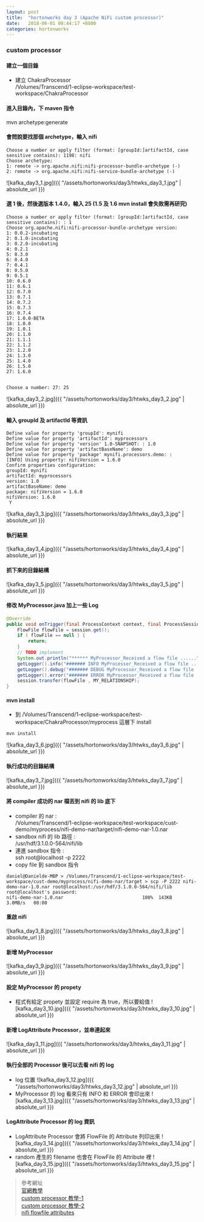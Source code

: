 ```yaml
---
layout: post
title:  "hortonworks day 3 (Apache NiFi custom processor)"
date:   2018-06-01 08:44:17 +0800
categories: hortonworks
---
```


### custom processor

#### 建立一個目錄
* 建立 ChakraProcessor  
/Volumes/Transcend/1-eclipse-workspace/test-workspace/ChakraProcessor

#### 進入目錄內，下 maven 指令
mvn archetype:generate

#### 會問說要找那個 archetype，輸入 nifi
```console
Choose a number or apply filter (format: [groupId:]artifactId, case sensitive contains): 1198: nifi
Choose archetype:
1: remote -> org.apache.nifi:nifi-processor-bundle-archetype (-)
2: remote -> org.apache.nifi:nifi-service-bundle-archetype (-)
```
![kafka_day3_1.jpg]({{ "/assets/hortonworks/day3/htwks_day3_1.jpg" | absolute_url }})

#### 選 1 後，然後選版本 1.4.0，輸入 25 (1.5 及 1.6 mvn install 會失敗需再研究)

```console
Choose a number or apply filter (format: [groupId:]artifactId, case sensitive contains): : 1
Choose org.apache.nifi:nifi-processor-bundle-archetype version:
1: 0.0.2-incubating
2: 0.1.0-incubating
3: 0.2.0-incubating
4: 0.2.1
5: 0.3.0
6: 0.4.0
7: 0.4.1
8: 0.5.0
9: 0.5.1
10: 0.6.0
11: 0.6.1
12: 0.7.0
13: 0.7.1
14: 0.7.2
15: 0.7.3
16: 0.7.4
17: 1.0.0-BETA
18: 1.0.0
19: 1.0.1
20: 1.1.0
21: 1.1.1
22: 1.1.2
23: 1.2.0
24: 1.3.0
25: 1.4.0
26: 1.5.0
27: 1.6.0


Choose a number: 27: 25
```
![kafka_day3_2.jpg]({{ "/assets/hortonworks/day3/htwks_day3_2.jpg" | absolute_url }})

#### 輸入 groupId 及 artifactId 等資訊

```console
Define value for property 'groupId': mynifi
Define value for property 'artifactId': myprocessors
Define value for property 'version' 1.0-SNAPSHOT: : 1.0
Define value for property 'artifactBaseName': demo
Define value for property 'package' mynifi.processors.demo: : 
[INFO] Using property: nifiVersion = 1.6.0
Confirm properties configuration:
groupId: mynifi
artifactId: myprocessors
version: 1.0
artifactBaseName: demo
package: nifiVersion = 1.6.0
nifiVersion: 1.6.0
 Y
```
![kafka_day3_3.jpg]({{ "/assets/hortonworks/day3/htwks_day3_3.jpg" | absolute_url }})

#### 執行結果
![kafka_day3_4.jpg]({{ "/assets/hortonworks/day3/htwks_day3_4.jpg" | absolute_url }})

#### 抓下來的目錄結構
![kafka_day3_5.jpg]({{ "/assets/hortonworks/day3/htwks_day3_5.jpg" | absolute_url }})

#### 修改 MyProcessor.java 加上一些 Log
```java
@Override
public void onTrigger(final ProcessContext context, final ProcessSession session) throws ProcessException {
    FlowFile flowFile = session.get();
    if ( flowFile == null ) {
        return;
    }
    // TODO implement
    System.out.println("****** MyProcessor_Received a flow file ......");
    getLogger().info("####### INFO MyProcessor_Received a flow file ......");
    getLogger().debug("####### DEBUG MyProcessor_Received a flow file ......");
    getLogger().error("####### ERROR MyProcessor_Received a flow file ......");
    session.transfer(flowFile , MY_RELATIONSHIP);
}
```

#### mvn install
* 到 /Volumes/Transcend/1-eclipse-workspace/test-workspace/ChakraProcessor/myprocess 這層下 install
```console
mvn install
```
![kafka_day3_6.jpg]({{ "/assets/hortonworks/day3/htwks_day3_6.jpg" | absolute_url }})

#### 執行成功的目錄結構
![kafka_day3_7.jpg]({{ "/assets/hortonworks/day3/htwks_day3_7.jpg" | absolute_url }})

#### 將 compiler 成功的 nar 檔丟到 nifi 的 lib 底下
* compiler 的 nar :  
/Volumes/Transcend/1-eclipse-workspace/test-workspace/cust-demo/myprocess/nifi-demo-nar/target/nifi-demo-nar-1.0.nar
* sandbox nifi 的 lib 路徑 :  
/usr/hdf/3.1.0.0-564/nifi/lib 
* 連進 sandbox 指令 :  
ssh root@localhost -p 2222
* copy file 到 sandbox 指令  
```console
daniel@Danielde-MBP > /Volumes/Transcend/1-eclipse-workspace/test-workspace/cust-demo/myprocess/nifi-demo-nar/target > scp -P 2222 nifi-demo-nar-1.0.nar root@localhost:/usr/hdf/3.1.0.0-564/nifi/lib
root@localhost's password:
nifi-demo-nar-1.0.nar                             100%  143KB   3.0MB/s   00:00
```

#### 重啟 nifi
![kafka_day3_8.jpg]({{ "/assets/hortonworks/day3/htwks_day3_8.jpg" | absolute_url }})

#### 新增 MyProcessor
![kafka_day3_9.jpg]({{ "/assets/hortonworks/day3/htwks_day3_9.jpg" | absolute_url }})

#### 設定 MyProcessor 的 propety
* 程式有給定 propety 並設定 require 為 true，所以要給值
![kafka_day3_10.jpg]({{ "/assets/hortonworks/day3/htwks_day3_10.jpg" | absolute_url }})

#### 新增 LogAttribute Processor，並串連起來
![kafka_day3_11.jpg]({{ "/assets/hortonworks/day3/htwks_day3_11.jpg" | absolute_url }})

#### 執行全部的 Processor 後可以去看 nifi 的 log
* log 位置
![kafka_day3_12.jpg]({{ "/assets/hortonworks/day3/htwks_day3_12.jpg" | absolute_url }})
* MyProcessor 的 log 看來只有 INFO 和 ERROR 會印出來
![kafka_day3_13.jpg]({{ "/assets/hortonworks/day3/htwks_day3_13.jpg" | absolute_url }})

#### LogAttribute Processor 的 log 資訊
* LogAttribute Processor 會將 FlowFile 的 Attribute 列印出來
![kafka_day3_14.jpg]({{ "/assets/hortonworks/day3/htwks_day3_14.jpg" | absolute_url }})
* random 產生的 filename 也會在 FlowFile 的 Attribute 裡
![kafka_day3_15.jpg]({{ "/assets/hortonworks/day3/htwks_day3_15.jpg" | absolute_url }})

> 參考網址  
> [官網教學](https://community.hortonworks.com/articles/4318/build-custom-nifi-processor.html)  
> [custom processor 教學-1](https://www.youtube.com/watch?v=3ldmNFlelhw)  
> [custom processor 教學-2](https://www.youtube.com/watch?v=QRzVr82V_Is)  
> [nifi flowfile attributes](https://kisstechdocs.wordpress.com/2015/01/20/nifi-flowfile-attributes-an-analogy/)  












